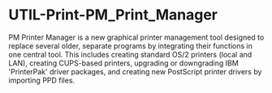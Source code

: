 # UTIL-Print-PM_Print_Manager
PM Printer Manager is a new graphical printer management tool designed to replace several older, separate programs by integrating their functions in one central tool. This includes creating standard OS/2 printers (local and LAN), creating CUPS-based printers, upgrading or downgrading IBM 'PrinterPak' driver packages, and creating new PostScript printer drivers by importing PPD files.
